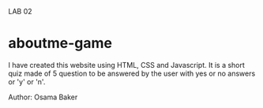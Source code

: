LAB 02
# aboutme-game

I have created this website using HTML, CSS and Javascript. It is a short quiz made of 5 question to be answered by the user with yes or no answers or 'y' or 'n'.

Author: Osama Baker